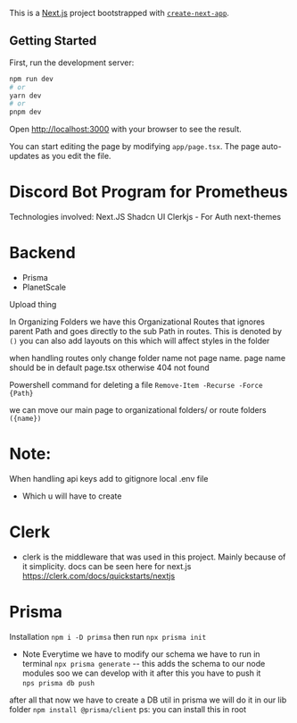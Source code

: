 This is a [Next.js](https://nextjs.org/) project bootstrapped with [`create-next-app`](https://github.com/vercel/next.js/tree/canary/packages/create-next-app).

## Getting Started

First, run the development server:

```bash
npm run dev
# or
yarn dev
# or
pnpm dev
```

Open [http://localhost:3000](http://localhost:3000) with your browser to see the result.

You can start editing the page by modifying `app/page.tsx`. The page auto-updates as you edit the file.
# Discord Bot Program for Prometheus 

Technologies involved:
Next.JS
Shadcn UI 
Clerkjs - For Auth
next-themes
# Backend
- Prisma
- PlanetScale

Upload thing

In Organizing Folders we have this Organizational Routes that ignores parent Path and goes directly to the sub Path in routes. This is denoted by `()` you can also add layouts on this which will affect styles in the folder  

when handling routes only change folder name not page name. page name should be in default page.tsx otherwise 404 not found


Powershell command for deleting a file  `Remove-Item -Recurse -Force {Path}`



we can move our main page to organizational folders/ or route folders  `({name})`



# Note: 
When handling api keys add to gitignore local .env file  

- Which u will have to create


# Clerk 
- clerk is the middleware that was used in this project. Mainly because of it simplicity. 
docs can be seen here for next.js 
https://clerk.com/docs/quickstarts/nextjs



# Prisma 
Installation `npm i -D primsa`
then run `npx prisma init`

- Note Everytime we have to modify our schema we have to run in terminal 
`npx prisma generate` --  this adds the schema to our node modules soo we can develop with it 
after this you have to push it  
`nps prisma db push`

after all that now we have to create a DB util in prisma  we will do it in our lib folder
`npm install @prisma/client` ps: you can install this in root 


